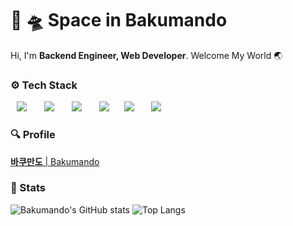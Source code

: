 # 🚀 🛸 Space in Bakumando 
Hi, I'm **Backend Engineer, Web Developer**. Welcome My World 🌏

### ⚙️ Tech Stack 

<p>
  <img src="http://img.shields.io/badge/-HTML5-DD4B25?style=for-the-badge&logo=HTML5&logoColor=white"
       style="height: auto; margin-left: 10px; margin-right: 10px;"/>&nbsp
  <img src="http://img.shields.io/badge/-Javascript-F7DF1E?style=for-the-badge&logo=Javascript&logoColor=black"
       style="height: auto; margin-left: 10px; margin-right: 10px;"/>&nbsp
  <img src="http://img.shields.io/badge/-Nodejs-339933?style=for-the-badge&logo=Node.js&logoColor=white"
       style="height: auto; margin-left: 10px; margin-right: 10px;"/>&nbsp 
  <img src="http://img.shields.io/badge/-Express-373737?style=for-the-badge&logo=Express&logoColor=white"
       style="height: auto; margin-left: 10px; margin-right: 10px;"/>
  <img src="http://img.shields.io/badge/-Sequelize-00AFEE?style=for-the-badge&logo=Sequelize&logoColor=white"
       style="height: auto; margin-left: 10px; margin-right: 10px;"/>&nbsp
  <img src="http://img.shields.io/badge/-MySQL-4479A1?style=for-the-badge&logo=MySQL&logoColor=white"
       style="height: auto; margin-left: 10px; margin-right: 10px;"/>&nbsp
</p>

### 🔍 Profile 

[**바쿠만도** | Bakumando](https://www.notion.so/Bakumando-8578fdfa39544d108d276c6e5cad7e9d)

### 🕋 Stats 

![Bakumando's GitHub stats](https://github-readme-stats.vercel.app/api?username=pinion7&count_private=true&show_icons=true&theme=darcula&icon_color=78D9F8)
![Top Langs](https://github-readme-stats.vercel.app/api/top-langs/?username=pinion7&count_private=true&layout=compact&card_width=445&hide=hack&theme=onedark)
